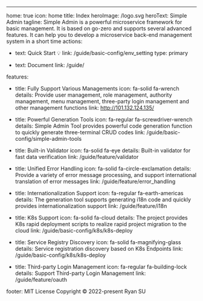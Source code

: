---
home: true
icon: home
title: Index
heroImage: /logo.svg
heroText: Simple Admin
tagline: Simple Admin is a powerful microservice framework for basic management. It is based on go-zero and supports several advanced features. It can help you to develop a microservice back-end management system in a short time
actions:

- text: Quick Start 💡
  link: /guide/basic-config/env_setting
  type: primary

- text: Document
  link: /guide/

features:

- title: Fully Support Various Managements
  icon: fa-solid fa-wrench
  details: Provide user management, role management, authority management, menu management, three-party login management and other management functions
  link: <http://101.132.124.135/>

- title: Powerful Generation Tools
  icon: fa-regular fa-screwdriver-wrench
  details: Simple Admin Tool provides powerful code generation function to quickly generate three-terminal CRUD codes
  link: /guide/basic-config/simple-admin-tools

- title: Built-in Validator
  icon: fa-solid fa-eye
  details: Built-in validator for fast data verification
  link: /guide/feature/validator

- title: Unified Error Handling
  icon: fa-solid fa-circle-exclamation
  details: Provide a variety of error message processing, and support international translation of error messages
  link: /guide/feature/error_handling

- title: Internationalization Support
  icon: fa-regular fa-earth-americas
  details: The generation tool supports generating i18n code and quickly provides internationalization support
  link: /guide/feature/i18n

- title: K8s Support
  icon: fa-solid fa-cloud
  details: The project provides K8s rapid deployment scripts to realize rapid project migration to the cloud
  link: /guide/basic-config/k8s/k8s-deploy

- title: Service Registry Discovery
  icon: fa-solid fa-magnifying-glass
  details: Service registration discovery based on K8s Endpoints
  link: /guide/basic-config/k8s/k8s-deploy

- title: Third-party Login Management
  icon: fa-regular fa-building-lock
  details: Support Third-party Login Management
  link: /guide/feature/oauth

footer: MIT License  Copyright © 2022-present Ryan SU
